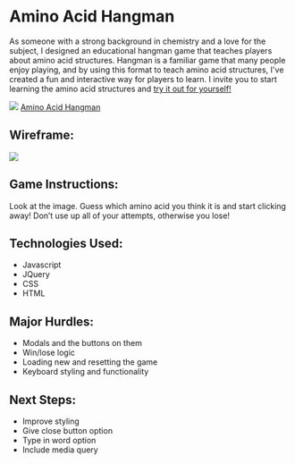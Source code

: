 # Amino Acid Hangman
As someone with a strong background in chemistry and a love for the subject, I designed an educational hangman game that teaches players about amino acid structures. Hangman is a familiar game that many people enjoy playing, and by using this format to teach amino acid structures, I've created a fun and interactive way for players to learn. I invite you to start learning the amino acid structures and [try it out for yourself!](https://aminoacidhangman.netlify.app/)

![](https://github.com/allaboutaisha/first-project/blob/main/Game%20Screen.png)
[Amino Acid Hangman](https://aminoacidhangman.netlify.app/)

## Wireframe:
![](https://github.com/allaboutaisha/first-project/blob/main/Wireframe.png)

## Game Instructions:
Look at the image. Guess which amino acid you think it is and start clicking away! Don’t use up all of your attempts, otherwise you lose! 

## Technologies Used:
- Javascript
- JQuery
- CSS
- HTML

## Major Hurdles:
- Modals and the buttons on them 
- Win/lose logic
- Loading new and resetting the game
- Keyboard styling and functionality 

## Next Steps:
- Improve styling
- Give close button option 
- Type in word option 
- Include media query 
